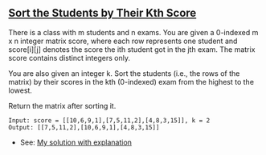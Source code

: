 ## [Sort the Students by Their Kth Score](https://leetcode.com/problems/sort-the-students-by-their-kth-score/description/)
There is a class with m students and n exams. You are given a 0-indexed m x n integer matrix score, where each row represents one student and score[i][j] denotes the score the ith student got in the jth exam. The matrix score contains distinct integers only.

You are also given an integer k. Sort the students (i.e., the rows of the matrix) by their scores in the kth (0-indexed) exam from the highest to the lowest.

Return the matrix after sorting it.



```
Input: score = [[10,6,9,1],[7,5,11,2],[4,8,3,15]], k = 2
Output: [[7,5,11,2],[10,6,9,1],[4,8,3,15]]
```

- See: [My solution with explanation](https://leetcode.com/problems/sort-the-students-by-their-kth-score/solutions/4856619/two-sorting-approaches/)
